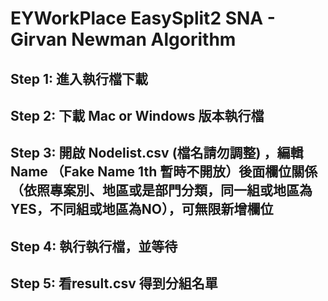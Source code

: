 # EYWorkPlace EasySplit2 SNA - Girvan Newman Algorithm

## Step 1: 進入執行檔下載

## Step 2: 下載 Mac or Windows 版本執行檔

## Step 3: 開啟 Nodelist.csv (檔名請勿調整) ，編輯 Name （Fake Name 1th 暫時不開放）後面欄位關係（依照專案別、地區或是部門分類，同一組或地區為YES，不同組或地區為NO），可無限新增欄位

## Step 4: 執行執行檔，並等待

## Step 5: 看result.csv 得到分組名單